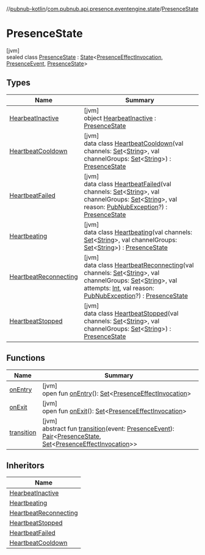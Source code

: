 //[pubnub-kotlin](../../../index.md)/[com.pubnub.api.presence.eventengine.state](../index.md)/[PresenceState](index.md)

# PresenceState

[jvm]\
sealed class [PresenceState](index.md) : [State](../../com.pubnub.api.eventengine/-state/index.md)&lt;[PresenceEffectInvocation](../../com.pubnub.api.presence.eventengine.effect/-presence-effect-invocation/index.md), [PresenceEvent](../../com.pubnub.api.presence.eventengine.event/-presence-event/index.md), [PresenceState](index.md)&gt;

## Types

| Name | Summary |
|---|---|
| [HearbeatInactive](-hearbeat-inactive/index.md) | [jvm]<br>object [HearbeatInactive](-hearbeat-inactive/index.md) : [PresenceState](index.md) |
| [HeartbeatCooldown](-heartbeat-cooldown/index.md) | [jvm]<br>data class [HeartbeatCooldown](-heartbeat-cooldown/index.md)(val channels: [Set](https://kotlinlang.org/api/latest/jvm/stdlib/kotlin.collections/-set/index.html)&lt;[String](https://kotlinlang.org/api/latest/jvm/stdlib/kotlin/-string/index.html)&gt;, val channelGroups: [Set](https://kotlinlang.org/api/latest/jvm/stdlib/kotlin.collections/-set/index.html)&lt;[String](https://kotlinlang.org/api/latest/jvm/stdlib/kotlin/-string/index.html)&gt;) : [PresenceState](index.md) |
| [HeartbeatFailed](-heartbeat-failed/index.md) | [jvm]<br>data class [HeartbeatFailed](-heartbeat-failed/index.md)(val channels: [Set](https://kotlinlang.org/api/latest/jvm/stdlib/kotlin.collections/-set/index.html)&lt;[String](https://kotlinlang.org/api/latest/jvm/stdlib/kotlin/-string/index.html)&gt;, val channelGroups: [Set](https://kotlinlang.org/api/latest/jvm/stdlib/kotlin.collections/-set/index.html)&lt;[String](https://kotlinlang.org/api/latest/jvm/stdlib/kotlin/-string/index.html)&gt;, val reason: [PubNubException](../../com.pubnub.api/-pub-nub-exception/index.md)?) : [PresenceState](index.md) |
| [Heartbeating](-heartbeating/index.md) | [jvm]<br>data class [Heartbeating](-heartbeating/index.md)(val channels: [Set](https://kotlinlang.org/api/latest/jvm/stdlib/kotlin.collections/-set/index.html)&lt;[String](https://kotlinlang.org/api/latest/jvm/stdlib/kotlin/-string/index.html)&gt;, val channelGroups: [Set](https://kotlinlang.org/api/latest/jvm/stdlib/kotlin.collections/-set/index.html)&lt;[String](https://kotlinlang.org/api/latest/jvm/stdlib/kotlin/-string/index.html)&gt;) : [PresenceState](index.md) |
| [HeartbeatReconnecting](-heartbeat-reconnecting/index.md) | [jvm]<br>data class [HeartbeatReconnecting](-heartbeat-reconnecting/index.md)(val channels: [Set](https://kotlinlang.org/api/latest/jvm/stdlib/kotlin.collections/-set/index.html)&lt;[String](https://kotlinlang.org/api/latest/jvm/stdlib/kotlin/-string/index.html)&gt;, val channelGroups: [Set](https://kotlinlang.org/api/latest/jvm/stdlib/kotlin.collections/-set/index.html)&lt;[String](https://kotlinlang.org/api/latest/jvm/stdlib/kotlin/-string/index.html)&gt;, val attempts: [Int](https://kotlinlang.org/api/latest/jvm/stdlib/kotlin/-int/index.html), val reason: [PubNubException](../../com.pubnub.api/-pub-nub-exception/index.md)?) : [PresenceState](index.md) |
| [HeartbeatStopped](-heartbeat-stopped/index.md) | [jvm]<br>data class [HeartbeatStopped](-heartbeat-stopped/index.md)(val channels: [Set](https://kotlinlang.org/api/latest/jvm/stdlib/kotlin.collections/-set/index.html)&lt;[String](https://kotlinlang.org/api/latest/jvm/stdlib/kotlin/-string/index.html)&gt;, val channelGroups: [Set](https://kotlinlang.org/api/latest/jvm/stdlib/kotlin.collections/-set/index.html)&lt;[String](https://kotlinlang.org/api/latest/jvm/stdlib/kotlin/-string/index.html)&gt;) : [PresenceState](index.md) |

## Functions

| Name | Summary |
|---|---|
| [onEntry](../../com.pubnub.api.eventengine/-state/on-entry.md) | [jvm]<br>open fun [onEntry](../../com.pubnub.api.eventengine/-state/on-entry.md)(): [Set](https://kotlinlang.org/api/latest/jvm/stdlib/kotlin.collections/-set/index.html)&lt;[PresenceEffectInvocation](../../com.pubnub.api.presence.eventengine.effect/-presence-effect-invocation/index.md)&gt; |
| [onExit](../../com.pubnub.api.eventengine/-state/on-exit.md) | [jvm]<br>open fun [onExit](../../com.pubnub.api.eventengine/-state/on-exit.md)(): [Set](https://kotlinlang.org/api/latest/jvm/stdlib/kotlin.collections/-set/index.html)&lt;[PresenceEffectInvocation](../../com.pubnub.api.presence.eventengine.effect/-presence-effect-invocation/index.md)&gt; |
| [transition](index.md#192301925%2FFunctions%2F-1216412040) | [jvm]<br>abstract fun [transition](index.md#192301925%2FFunctions%2F-1216412040)(event: [PresenceEvent](../../com.pubnub.api.presence.eventengine.event/-presence-event/index.md)): [Pair](https://kotlinlang.org/api/latest/jvm/stdlib/kotlin/-pair/index.html)&lt;[PresenceState](index.md), [Set](https://kotlinlang.org/api/latest/jvm/stdlib/kotlin.collections/-set/index.html)&lt;[PresenceEffectInvocation](../../com.pubnub.api.presence.eventengine.effect/-presence-effect-invocation/index.md)&gt;&gt; |

## Inheritors

| Name |
|---|
| [HearbeatInactive](-hearbeat-inactive/index.md) |
| [Heartbeating](-heartbeating/index.md) |
| [HeartbeatReconnecting](-heartbeat-reconnecting/index.md) |
| [HeartbeatStopped](-heartbeat-stopped/index.md) |
| [HeartbeatFailed](-heartbeat-failed/index.md) |
| [HeartbeatCooldown](-heartbeat-cooldown/index.md) |
